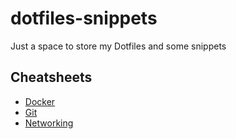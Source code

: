 # dotfiles-snippets
Just a space to store my Dotfiles and some snippets

## Cheatsheets

* [Docker](notes-cheatsheets/docker.md)
* [Git](notes-cheatsheets/git.md)
* [Networking](notes-cheatsheets/networking.md)

